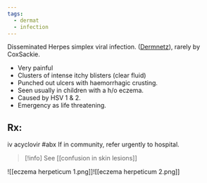 ```yaml
---
tags:
  - dermat
  - infection
---
```

Disseminated Herpes simplex viral infection. ([Dermnetz](https://dermnetnz.org/topics/eczema-herpeticum)), rarely by CoxSackie. 

- Very painful
- Clusters of intense itchy blisters (clear fluid)
- Punched out ulcers with haemorrhagic crusting.
- Seen usually in children with a h/o eczema.
- Caused by HSV 1 & 2. 
- Emergency as life threatening.
## Rx: 
iv acyclovir #abx
If in community, refer urgently to hospital. 

>[!info]
>See [[confusion in skin lesions]]

![[eczema herpeticum 1.png]]![[eczema herpeticum 2.png]]